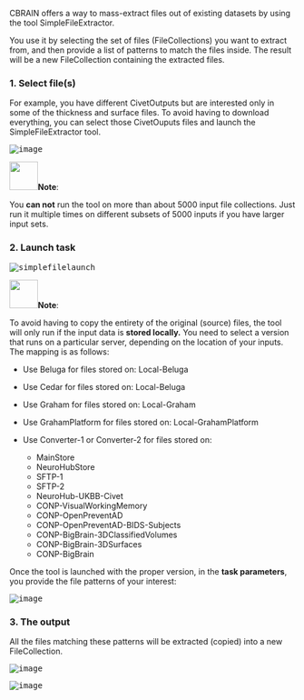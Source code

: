 
CBRAIN offers a way to mass-extract files out of existing datasets by using the tool SimpleFileExtractor. 

You use it by selecting the set of files (FileCollections) you want to extract from, and then provide a list of patterns to match the files inside. The result will be a new FileCollection containing the extracted files.

### 1. Select file(s)

For example, you have different CivetOutputs but are interested only in some of the thickness and surface files. To avoid having to download everything, you can select those CivetOuputs files and launch the SimpleFileExtractor tool.

<kbd>![image](https://github.com/aces/cbrain/assets/115739667/cb6f091c-832c-47a0-a551-b1150d12f1e5)</kbd>

<img src= "https://user-images.githubusercontent.com/115739667/223515025-f546da2a-831c-4478-abec-4ae7f2db6942.png" width="50">**Note**: 

You **can not** run the tool on more than about 5000 input file collections. Just run it multiple times on different subsets of 5000 inputs if you have larger input sets.

### 2. Launch task 

<kbd>![simplefilelaunch](https://github.com/aces/cbrain/assets/115739667/06be6c2c-5f95-45b8-bd91-330df113a441)<kbd/>

<img src= "https://user-images.githubusercontent.com/115739667/223515025-f546da2a-831c-4478-abec-4ae7f2db6942.png" width="50">**Note**: 

To avoid having to copy the entirety of the original (source) files, the tool will only run if the input data is **stored locally.** 
You need to select a version that runs on a particular server, depending on the location of your inputs. The mapping is as follows:

* Use Beluga for files stored on: Local-Beluga

* Use Cedar for files stored on: Local-Beluga

* Use Graham for files stored on: Local-Graham

* Use GrahamPlatform for files stored on: Local-GrahamPlatform

* Use Converter-1 or Converter-2 for files stored on:
  * MainStore
  * NeuroHubStore
  * SFTP-1
  * SFTP-2
  * NeuroHub-UKBB-Civet
  * CONP-VisualWorkingMemory
  * CONP-OpenPreventAD
  * CONP-OpenPreventAD-BIDS-Subjects
  * CONP-BigBrain-3DClassifiedVolumes
  * CONP-BigBrain-3DSurfaces
  * CONP-BigBrain

Once the tool is launched with the proper version, in the **task parameters**, you provide the file patterns of your interest:

<kbd>![image](https://github.com/aces/cbrain/assets/115739667/2f9a31a6-3496-4734-8111-eb6db33339c9)</kbd>

### 3. The output

All the files matching these patterns will be extracted (copied) into a new FileCollection.

<kbd>![image](https://github.com/aces/cbrain/assets/115739667/15b4a660-7bb1-47fd-bf53-ff3bfdf99b97)</kbd>

<kbd>![image](https://github.com/aces/cbrain/assets/115739667/18a9cc2a-1c48-4fc7-ba85-3aef9c9672a6)</kbd>



